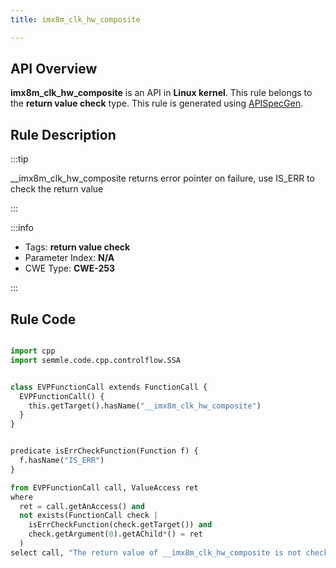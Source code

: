 ```yaml
---
title: imx8m_clk_hw_composite

---
```



## API Overview
**imx8m_clk_hw_composite** is an API in **Linux kernel**. This rule belongs to the **return value check** type. This rule is generated using [APISpecGen](../../tools/APISpecGen).
## Rule Description

:::tip

__imx8m_clk_hw_composite returns error pointer on failure, use IS_ERR to check the return value

:::

:::info

- Tags: **return value check**
- Parameter Index: **N/A**
- CWE Type: **CWE-253**

:::

## Rule Code
```python

import cpp
import semmle.code.cpp.controlflow.SSA


class EVPFunctionCall extends FunctionCall {
  EVPFunctionCall() {
    this.getTarget().hasName("__imx8m_clk_hw_composite")
  }
}


predicate isErrCheckFunction(Function f) {
  f.hasName("IS_ERR") 
}

from EVPFunctionCall call, ValueAccess ret
where
  ret = call.getAnAccess() and
  not exists(FunctionCall check |
    isErrCheckFunction(check.getTarget()) and
    check.getArgument(0).getAChild*() = ret
  )
select call, "The return value of __imx8m_clk_hw_composite is not checked with IS_ERR."
    
```